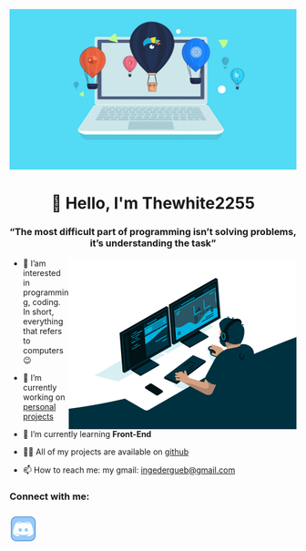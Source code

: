 ![laptop](src/laptop.gif)

<h1 align="center">👋 Hello, I'm Thewhite2255</h1>
 
<h3 align="center">&#8220;The most difficult part of programming isn’t solving problems, it’s understanding the task&#8221;</h3>

<img align="right" alt="Coding" width="400" src="src/programer.gif" />

- 👀 I’am interested in programming, coding. In short, everything that refers to computers 😉

- 🔭 I’m currently working on [personal projects][github]

- 🌱 I’m currently learning **Front-End**

- 👨‍💻 All of my projects are available on [github]

- 📫 How to reach me: my gmail: ingedergueb@gmail.com

<h3>Connect with me: <h3>

<a href="https://discord.gg/7ZHf5UTj">  <img src="src/discord.gif" width="48px" height="48px"/></a>

[github]: https://github.com/Thewhite2255?tab=repositories
